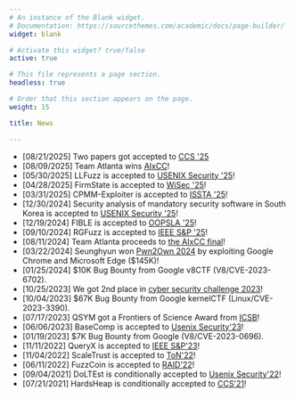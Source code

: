 ```yaml
---
# An instance of the Blank widget.
# Documentation: https://sourcethemes.com/academic/docs/page-builder/
widget: blank

# Activate this widget? true/false
active: true

# This file represents a page section.
headless: true

# Order that this section appears on the page.
weight: 15

title: News

---
```

* [08/21/2025] Two papers got accepted to [CCS '25](https://www.sigsac.org/ccs/CCS2025/)
* [08/09/2025] Team Atlanta wins [AIxCC](https://aicyberchallenge.com/)!
* [05/30/2025] LLFuzz is accepted to [USENIX Security '25](https://www.ieee-security.org/TC/SEC2025/index.html)!
* [04/28/2025] FirmState is accepted to [WiSec '25](https://wisec2025.gmu.edu/)!
* [03/31/2025] CPMM-Exploiter is accepted to [ISSTA '25](https://conf.researchr.org/home/issta-2025)!
* [12/30/2024] Security analysis of mandatory security software in South Korea is accepted to [USENIX Security '25](https://www.ieee-security.org/TC/SEC2025/index.html)!
* [12/19/2024] FIBLE is accepted to [OOPSLA '25](https://2025.splashcon.org/track/OOPSLA)!
* [09/10/2024] RGFuzz is accepted to [IEEE S&P '25](https://www.ieee-security.org/TC/SP2025/index.html)!
* [08/11/2024] Team Atlanta proceeds to [the AIxCC final](https://aicyberchallenge.com/)!
* [03/22/2024] Seunghyun won [Pwn2Own 2024](https://www.zerodayinitiative.com/blog/2024/3/21/pwn2own-vancouver-2024-day-two-results) by exploiting Google Chrome and Microsoft Edge ($145K)!
* [01/25/2024] $10K Bug Bounty from Google v8CTF (V8/CVE-2023-6702).
* [10/25/2023] We got 2nd place in [cyber security challenge 2023](https://sec-challenge.kr/main)!
* [10/04/2023] $67K Bug Bounty from Google kernelCTF (Linux/CVE-2023-3390).
* [07/17/2023] QSYM got a Frontiers of Science Award from [ICSB](https://www.icbs.cn/)!
* [06/06/2023] BaseComp is accepted to [Usenix Security'23](https://www.usenix.org/conference/usenixsecurity23)!
* [01/19/2023] $7K Bug Bounty from Google (V8/CVE-2023-0696).
* [11/11/2022] QueryX is accepted to [IEEE
    S&P'23](https://www.ieee-security.org/TC/SP2023/index.html)!
* [11/04/2022] ScaleTrust is accepted to [ToN'22](https://ieeexplore.ieee.org/xpl/RecentIssue.jsp?punumber=90)!
* [06/11/2022] FuzzCoin is accepted to [RAID'22](https://raid2022.cs.ucy.ac.cy/index.html)!
* [09/04/2021] DoLTEst is conditionally accepted to [Usenix Security'22](https://www.usenix.org/conference/usenixsecurity22)!
* [07/21/2021] HardsHeap is conditionally accepted to [CCS'21](https://www.sigsac.org/ccs/CCS2021/)! 


<script>
    document.addEventListener("DOMContentLoaded", function () {
        const section = document.querySelector("#news");
        if (!section) return;

        const list = section.querySelector("ul");
        if (!list) return;

        const items = list.querySelectorAll("li");
        const moreLink = document.createElement("a");
        moreLink.href = "#";
        moreLink.textContent = "Show more";
        moreLink.style.marginTop = "10px";
        moreLink.style.display = "block";
        moreLink.style.cursor = "pointer";
        moreLink.style.textDecoration = "underline";

        let isExpanded = false;

        items.forEach((item, index) => {
            if (index >= 10) {
                item.style.display = "none";
            }
        });

        moreLink.addEventListener("click", (e) => {
            e.preventDefault();
            isExpanded = !isExpanded;
            items.forEach((item, index) => {
                if (index >= 10) {
                    item.style.display = isExpanded ? "block" : "none";
                }
            });
            moreLink.textContent = isExpanded ? "Show less" : "Show more";
        });
        list.parentNode.insertBefore(moreLink, list.nextSibling);
    });
</script>
